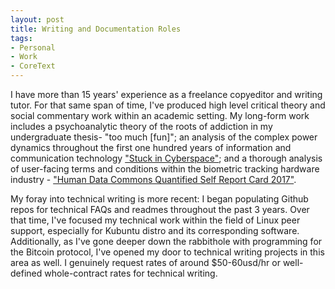 ```yaml
---
layout: post
title: Writing and Documentation Roles
tags:
- Personal
- Work
- CoreText
---
```


I have more than 15 years' experience as a freelance copyeditor and writing tutor. For that same span of time, I've produced high level critical theory and social commentary work within an academic setting. My long-form work includes a psychoanalytic theory of the roots of addiction in my undergraduate thesis- "too much [fun]"; an analysis of the complex power dynamics throughout the first one hundred years of information and communication technology ["Stuck in Cyberspace"](http://stuckincyber.space); and a thorough analysis of user-facing terms and conditions within the biometric tracking hardware industry - ["Human Data Commons Quantified Self Report Card 2017"](https://humandatacommons.org/quantified-self/).

My foray into technical writing is more recent: I began populating Github repos for technical FAQs and readmes throughout the past 3 years. Over that time, I've focused my technical work within the field of Linux peer support, especially for Kubuntu distro and its corresponding software. Additionally, as I've gone deeper down the rabbithole with programming for the Bitcoin protocol, I've opened my door to technical writing projects in this area as well. I genuinely request rates of around $50-60usd/hr or well-defined whole-contract rates for technical writing.

